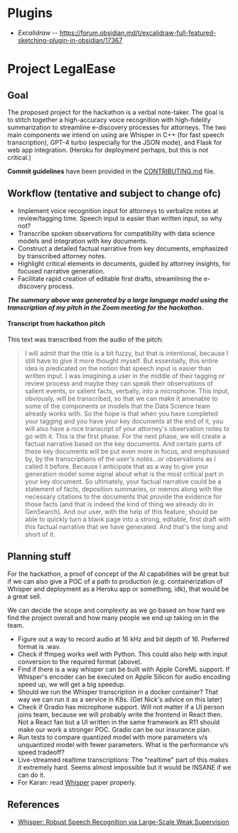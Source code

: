 # Plugins

- *Excalidraw* -- https://forum.obsidian.md/t/excalidraw-full-featured-sketching-plugin-in-obsidian/17367

# Project LegalEase

## Goal
The proposed project for the hackathon is a verbal note-taker. The goal is to stitch together a high-accuracy voice recognition with high-fidelity summarization to streamline e-discovery processes for attorneys. The two main components we intend on using are Whisper in C++ (for fast speech transcription), GPT-4 turbo (especially for the JSON mode), and Flask for web app integration. (Heroku for deployment perhaps, but this is not critical.)

**Commit guidelines** have been provided in the [CONTRIBUTING.md](CONTRIBUTING.md) file.

## Workflow (tentative and subject to change ofc)
* Implement voice recognition input for attorneys to verbalize notes at review/tagging time. Speech input is easier than written input, so why not?
* Transcribe spoken observations for compatibility with data science models and integration with key documents.
* Construct a detailed factual narrative from key documents, emphasized by transcribed attorney notes.
* Highlight critical elements in documents, guided by attorney insights, for focused narrative generation.
* Facilitate rapid creation of editable first drafts, streamlining the e-discovery process. 

**_The summary above was generated by a large language model using the transcription of my pitch in the Zoom meeting for the hackathon._**

#### Transcript from hackathon pitch
This text was transcribed from the audio of the pitch:

> I will admit that the title is a bit fuzzy, but that is intentional, because I still have to give it more thought myself. But essentially, this entire idea is predicated on the notion that speech input is easier than written input.
> I was imagining a user in the middle of their tagging or review process and maybe they can speak their observations of salient events, or salient facts, verbally, into a microphone. This input, obviously, will be transcribed, so that we can make it amenable to some of the components or models that the Data Science team already works with.
> So the hope is that when you have completed your tagging and you have your key documents at the end of it, you will also have a nice transcript of your attorney's observation notes to go with it. This is the first phase.
> For the next phase, we will create a factual narrative based on the key documents. And certain parts of these key documents will be put even more in focus, and emphasised by, by the transcriptions of the user's notes...or observations as I called it before. Because I anticipate that as a way to give your generation model some signal about what is the most critical part in your key document.  So ultimately, your factual narrative could be a statement of facts, deposition summaries, or memos along with the necessary citations to the documents that provide the evidence for those facts (and that is indeed the kind of thing we already do in GenSearch).
> And our user, with the help of this feature, should be able to quickly turn a blank page into a strong, editable, first draft with this factual narrative that we have generated. 
> And that's the long and short of it.


## Planning stuff

For the hackathon, a proof of concept of the AI capabilities will be great but if we can also give a POC of a path to production (e.g. containerization of Whisper and deployment as a Heroku app or something, idk), that would be a great sell.

We can decide the scope and complexity as we go based on how hard we find the project overall and how many people we end up taking on in the team.

* Figure out a way to record audio at 16 kHz and bit depth of 16. Preferred format is .wav.
* Check if ffmpeg works well with Python. This could also help with input conversion to the required format (above).
* Find if there is a way whisper can be built with Apple CoreML support. If Whisper's encoder can be executed on Apple Silicon for audio encoding speed up, we will get a big speedup.
* Should we run the Whisper transcription in a docker container? That way we can run it as a service in K8s. (Get Nick's advice on this later)
* Check if Gradio has microphone support. Will not matter if a UI person joins team, because we will probably write the frontend in React then. Not a React fan but a UI written in the same framework as R11 should make our work a stronger POC. Gradio can be our insurance plan.
* Run tests to compare quantized model with more parameters v/s unquantized model with fewer parameters. What is the performance v/s speed tradeoff?
* Live-streamed realtime transcriptions: The "realtime" part of this makes it extremely hard. Seems almost impossible but it would be INSANE if we can do it.
* For Karan: read [Whisper](https://cdn.openai.com/papers/whisper.pdf) paper properly.

## References
- [Whisper: Robust Speech Recognition via Large-Scale Weak Supervision](https://cdn.openai.com/papers/whisper.pdf)
